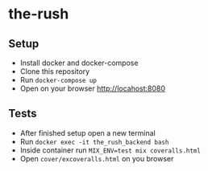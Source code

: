 # the-rush

## Setup

- Install docker and docker-compose
- Clone this repository
- Run `docker-compose up`
- Open on your browser [http://locahost:8080](http://locahost:8080)

## Tests

- After finished setup open a new terminal
- Run `docker exec -it the_rush_backend bash`
- Inside container run `MIX_ENV=test mix coveralls.html`
- Open `cover/excoveralls.html` on you browser
